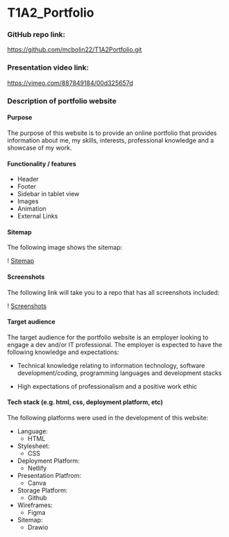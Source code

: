 # T1A2_Portfolio

### GitHub repo link:
https://github.com/mcbolin22/T1A2Portfolio.git

### Presentation video link:
https://vimeo.com/887849184/00d325657d

### Description of portfolio website
#### Purpose 
The purpose of this website is to provide an online portfolio that provides information about me, my skills, interests, professional knowledge and a showcase of my work.

#### Functionality / features
- Header
- Footer
- Sidebar in tablet view
- Images
- Animation
- External Links

#### Sitemap
The following image shows the sitemap:

! [Sitemap](./ppt/images/Sitemap.png)

#### Screenshots
The following link will take you to a repo that has all screenshots included:

! [Screenshots](https://github.com/mcbolin22/T1A2Portfolio/tree/main/Desktop/Coder%20Academy/ColinHill_T1A2/ppt/images/Screenshots)

#### Target audience
The target audience for the portfolio website is an employer looking to engage a dev and/or IT professional. The employer is expected to have the following knowledge and expectations:

- Technical knowledge relating to information technology, software development/coding, programming languages and development stacks

- High expectations of professionalism and a positive work ethic

#### Tech stack (e.g. html, css, deployment platform, etc)
The following platforms were used in the development of this website:
- Language:
    - HTML
- Stylesheet:
    - CSS
- Deployment Platform:
    - Netlify
- Presentation Platfrom:
    - Canva
- Storage Platform:
    - Github
- Wireframes:
    - Figma
- Sitemap:
    - Drawio